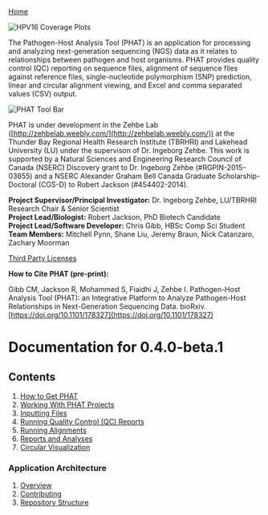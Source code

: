 [Home](https://chgibb.github.io/PHATDocs/)

![HPV16 Coverage Plots](https://chgibb.github.io//PHATDocs/docs/releases/0.1.0-beta.1/covHPV16white.png)

The Pathogen-Host Analysis Tool (PHAT) is an application for processing and analyzing next-generation sequencing (NGS) data as it relates to relationships between pathogen and host organisms. PHAT provides quality control (QC) reporting on sequence files, alignment of sequence files against reference files, single-nucleotide polymorphism (SNP) prediction, linear and circular alignment viewing, and Excel and comma separated values (CSV) output.

![PHAT Tool Bar](https://chgibb.github.io//PHATDocs/docs/releases/0.4.0-beta.1/PHATtoolbar.png)

PHAT is under development in the Zehbe Lab ([http://zehbelab.weebly.com/](http://zehbelab.weebly.com/)) at the Thunder Bay Regional Health Research Institute (TBRHRI) and Lakehead University (LU) under the supervison of Dr. Ingeborg Zehbe. This work is supported by a Natural Sciences and Engineering Research Council of Canada (NSERC) Discovery grant to Dr. Ingeborg Zehbe (#RGPIN-2015-03855) and a NSERC Alexander Graham Bell Canada Graduate Scholarship-Doctoral (CGS-D) to Robert Jackson (#454402-2014).

**Project Supervisor/Principal Investigator:** Dr. Ingeborg Zehbe, LU/TBRHRI Research Chair & Senior Scientist    
**Project Lead/Biologist:** Robert Jackson, PhD Biotech Candidate    
**Project Lead/Software Developer:** Chris Gibb, HBSc Comp Sci Student  
**Team Members:** Mitchell Pynn, Shane Liu, Jeremy Braun, Nick Catanzaro, Zachary Moorman

[Third Party Licenses](https://chgibb.github.io/PHATDocs/docs/releases/0.4.0-beta.1/thirdParty)

**How to Cite PHAT (pre-print):**

Gibb CM, Jackson R, Mohammed S, Fiaidhi J, Zehbe I. Pathogen-Host Analysis Tool (PHAT): an Integrative Platform to Analyze Pathogen-Host Relationships in Next-Generation Sequencing Data. bioRxiv. [https://doi.org/10.1101/178327](https://doi.org/10.1101/178327)

# Documentation for 0.4.0-beta.1
## Contents
1. [How to Get PHAT](https://chgibb.github.io/PHATDocs/docs/releases/0.4.0-beta.1/howToGetPHAT)
2. [Working With PHAT Projects](https://chgibb.github.io/PHATDocs/docs/releases/0.4.0-beta.1/projects)
3. [Inputting Files](https://chgibb.github.io/PHATDocs/docs/releases/0.4.0-beta.1/inputtingFiles)
4. [Running Quality Control (QC) Reports](https://chgibb.github.io/PHATDocs/docs/releases/0.4.0-beta.1/QCReports)
5. [Running Alignments](https://chgibb.github.io/PHATDocs/docs/releases/0.4.0-beta.1/runningAlignments)
6. [Reports and Analyses](https://chgibb.github.io/PHATDocs/docs/releases/0.4.0-beta.1/reportsAndAnalyses)
7. [Circular Visualization](https://chgibb.github.io/PHATDocs/docs/releases/0.4.0-beta.1/circularVisualization)

### Application Architecture
1. [Overview](https://chgibb.github.io/PHATDocs/docs/releases/0.4.0-beta.1/archOverview)
2. [Contributing](https://chgibb.github.io/PHATDocs/docs/releases/0.4.0-beta.1/contributingGuide)
3. [Repository Structure](https://chgibb.github.io/PHATDocs/docs/releases/0.4.0-beta.1/repoStructure)
